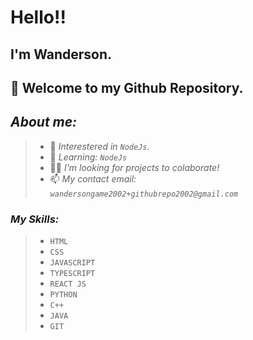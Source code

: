 # Hello!!

## I'm Wanderson.
## 👋 Welcome to my Github Repository.
## _About me:_
> - 👀 _Interestered in `NodeJs`._
> - 📕 _Learning: `NodeJs`_
> - 🤝🏼 _I'm looking for projects to colaborate!_
> - 📫 _My contact email: `wandersongame2002+githubrepo2002@gmail.com`_
> 
### _My Skills:_
> - `HTML`
> - `CSS`
> - `JAVASCRIPT`
> - `TYPESCRIPT`
> - `REACT JS`
> - `PYTHON`
> - `C++`
> - `JAVA`
> - `GIT`



<!-- [![iuricode](https://github-readme-stats.vercel.app/api/top-langs/?username=wan-develop&hide=html&layout=compact=true&theme=dark)](https://github.com/wan-develop/)
 -->


<!---
Wadeveloper/Wadeveloper is a ✨ special ✨ repository because its `README.md` (this file) appears on your GitHub profile.
You can click the Preview link to take a look at your changes.
--->

